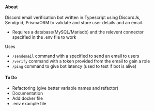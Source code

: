#### About
Discord email verification bot written in Typescript using DiscordJs, Sendgrid, PrismaORM to validate and store user details and an email.
- Requires a database(MySQL/Mariadb) and the relevent connector specified in the .env file to work

Uses 
- `/sendemail` command with a specified to send an email to users
- `/verify` command with a token provided from the email to gain a role
- `/ping` command to give bot latency (used to test if bot is alive)

#### To Do
- Refactoring (give better variable names and refactor)
- Documentation
- Add docker file
- .env example file
